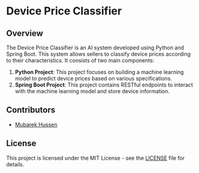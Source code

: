 # Device Price Classifier

## Overview

The Device Price Classifier is an AI system developed using Python and Spring Boot. This system allows sellers to classify device prices according to their characteristics. It consists of two main components:

1. **Python Project**: This project focuses on building a machine learning model to predict device prices based on various specifications.
2. **Spring Boot Project**: This project contains RESTful endpoints to interact with the machine learning model and store device information.

## Contributors

- [Mubarek Hussen](https://github.com/MubarekHussen)

## License

This project is licensed under the MIT License - see the [LICENSE](LICENSE) file for details.
